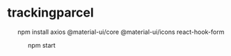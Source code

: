 # trackingparcel
<ul/>npm install axios @material-ui/core @material-ui/icons react-hook-form 
<ul/>npm start
